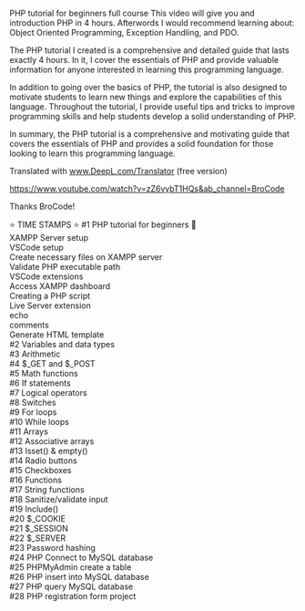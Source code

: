 PHP tutorial for beginners full course
This video will give you and introduction PHP in 4 hours. Afterwords I would recommend learning about: Object Oriented Programming, Exception Handling, and PDO.

The PHP tutorial I created is a comprehensive and detailed guide that lasts exactly 4 hours. In it, I cover the essentials of PHP and provide valuable information for anyone interested in learning this programming language.

In addition to going over the basics of PHP, the tutorial is also designed to motivate students to learn new things and explore the capabilities of this language. Throughout the tutorial, I provide useful tips and tricks to improve programming skills and help students develop a solid understanding of PHP.

In summary, the PHP tutorial is a comprehensive and motivating guide that covers the essentials of PHP and provides a solid foundation for those looking to learn this programming language.

Translated with www.DeepL.com/Translator (free version)

https://www.youtube.com/watch?v=zZ6vybT1HQs&ab_channel=BroCode

Thanks BroCode!

⭐ TIME STAMPS ⭐
#1  PHP tutorial for beginners 🐘 <br>
    XAMPP Server setup <br>
    VSCode setup <br>
    Create necessary files on XAMPP server <br>
    Validate PHP executable path <br>
    VSCode extensions <br>
    Access XAMPP dashboard <br>
    Creating a PHP script <br>
    Live Server extension <br>
    echo <br>
    comments <br>
    Generate HTML template <br>
#2  Variables and data types <br>
#3   Arithmetic <br>
#4   $_GET and $_POST <br>
#5   Math functions <br>
#6   If statements <br>
#7   Logical operators <br>
#8   Switches <br>
#9   For loops <br>
#10  While loops <br>
#11  Arrays <br>
#12  Associative arrays <br>
#13  Isset() & empty() <br>
#14  Radio buttons <br>
#15  Checkboxes <br>
#16  Functions <br>
#17  String functions <br>
#18  Sanitize/validate input <br>
#19  Include() <br>
#20  $_COOKIE <br>
#21  $_SESSION <br>
#22  $_SERVER <br>
#23  Password hashing <br>
#24  PHP Connect to MySQL database <br>
#25  PHPMyAdmin create a table <br>
#26  PHP insert into MySQL database <br>
#27  PHP query MySQL database <br>
#28  PHP registration form project <br>
